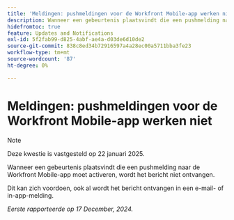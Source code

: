 ```yaml
---
title: 'Meldingen: pushmeldingen voor de Workfront Mobile-app werken niet'
description: Wanneer een gebeurtenis plaatsvindt die een pushmelding naar de Workfront Mobile-app moet activeren, wordt het bericht niet ontvangen.
hidefromtoc: true
feature: Updates and Notifications
exl-id: 5f2fab99-d825-4abf-ae4a-d03de6d10de2
source-git-commit: 838c8ed34b72916597a4a28ec00a5711bba3fe23
workflow-type: tm+mt
source-wordcount: '87'
ht-degree: 0%

---
```


# Meldingen: pushmeldingen voor de Workfront Mobile-app werken niet

>[!NOTE]
>
>Deze kwestie is vastgesteld op 22 januari 2025.

Wanneer een gebeurtenis plaatsvindt die een pushmelding naar de Workfront Mobile-app moet activeren, wordt het bericht niet ontvangen.

Dit kan zich voordoen, ook al wordt het bericht ontvangen in een e-mail- of in-app-melding.

_Eerste rapporteerde op 17 December, 2024._

